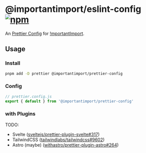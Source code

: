 # @importantimport/eslint-config [![npm](https://img.shields.io/npm/v/@importantimport/prettier-config)](https://npmjs.com/package/@importantimport/prettier-config)

An [Prettier Config](https://prettier.io/docs/en/configuration.html#sharing-configurations) for [!mportantImport](https://github.com/importantimport).

<!-- ## Features -->

## Usage

### Install

```bash
pnpm add -D prettier @importantimport/prettier-config
```

### Config

```js
// prettier.config.js
export { default } from '@importantimport/prettier-config'
```

### with Plugins

TODO:

- Svelte ([sveltejs/prettier-plugin-svelte#317](https://github.com/sveltejs/prettier-plugin-svelte/issues/317))
- TailwindCSS ([tailwindlabs/tailwindcss#9602](https://github.com/tailwindlabs/tailwindcss/discussions/9602))
- Astro (maybe) ([withastro/prettier-plugin-astro#264](https://github.com/withastro/prettier-plugin-astro/pull/264))

